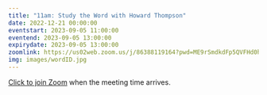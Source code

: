 ```yaml
---
title: "11am: Study the Word with Howard Thompson"
date: 2022-12-21 00:00:00
eventstart: 2023-09-05 11:00:00
eventend: 2023-09-05 13:00:00
expirydate: 2023-09-05 13:00:00
zoomlink: https://us02web.zoom.us/j/86388119164?pwd=ME9rSmdkdFp5QVFHd0hIbDZmNXhRQT09
img: images/wordID.jpg
---
```


[Click to join Zoom](https://us02web.zoom.us/j/86388119164?pwd=ME9rSmdkdFp5QVFHd0hIbDZmNXhRQT09) when the meeting time arrives.